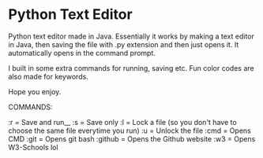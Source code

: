 # Python Text Editor

Python text editor made in Java.  Essentially it works by making a text editor in Java, 
then saving the file with .py extension and then just opens it. It automatically opens in the command prompt.

I built in some extra commands for running, saving etc. Fun color codes are also made for keywords.

Hope you enjoy.

COMMANDS:

:r = Save and run__
:s = Save only
:l = Lock a file (so you don't have to choose the same file everytime you run)
:u = Unlock the file
:cmd = Opens CMD
:git = Opens git bash
:github = Opens the Github website
:w3 = Opens W3-Schools lol 
